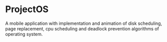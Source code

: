 # ProjectOS

A mobile application with implementation and animation of disk scheduling, page replacement, cpu scheduling and deadlock prevention algorithms of operating system.
